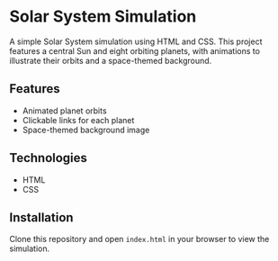 # Solar System Simulation

A simple Solar System simulation using HTML and CSS. This project features a central Sun and eight orbiting planets, with animations to illustrate their orbits and a space-themed background.

## Features
- Animated planet orbits
- Clickable links for each planet
- Space-themed background image

## Technologies
- HTML
- CSS

## Installation
Clone this repository and open `index.html` in your browser to view the simulation.


